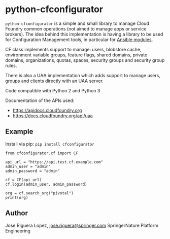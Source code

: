# python-cfconfigurator

`python-cfconfigurator` is a simple and small library to manage Cloud Foundry
common operations (not aimed to manage apps or service brokers). The idea
behind this implementation is having a library to be used for Configuration
Management tools, in particular for
[Ansible modules](https://github.com/SpringerPE/ansible-modules-cloudfoundry).

CF class implements support to manage: users, blobstore cache, environment
variable groups, feature flags, shared domains, private domains, organizations,
quotas, spaces, security groups and security group rules.

There is also a UAA implementation which adds support to manage users,
groups and clients directly with an UAA server.

Code compatible with Python 2 and Python 3

Documentation of the APIs used:

* https://apidocs.cloudfoundry.org
* https://docs.cloudfoundry.org/api/uaa


## Example

Install via pip: `pip install cfconfigurator`

```
from cfconfigurator.cf import CF

api_url = "https://api.test.cf.example.com"
admin_user = "admin"
admin_password = "admin"

cf = CF(api_url)
cf.login(admin_user, admin_password)

org = cf.search_org("pivotal")
print(org)
```


## Author

Jose Riguera Lopez, jose.riguera@springer.com
SpringerNature Platform Engineering

